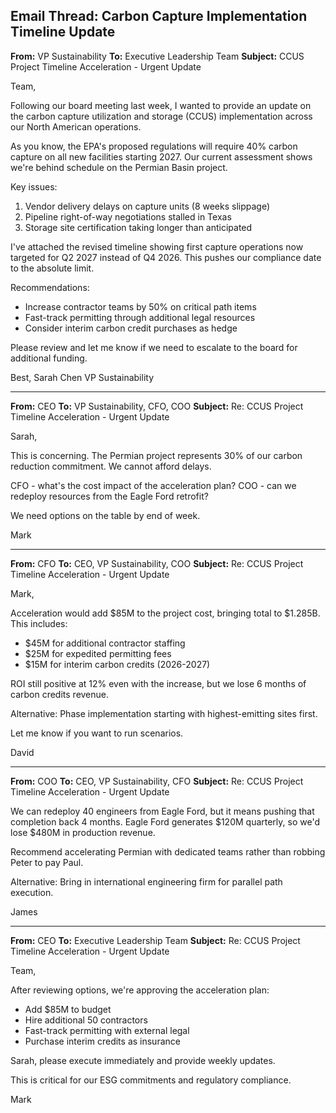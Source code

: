 ## Email Thread: Carbon Capture Implementation Timeline Update

**From:** VP Sustainability
**To:** Executive Leadership Team
**Subject:** CCUS Project Timeline Acceleration - Urgent Update

Team,

Following our board meeting last week, I wanted to provide an update on the carbon capture utilization and storage (CCUS) implementation across our North American operations.

As you know, the EPA's proposed regulations will require 40% carbon capture on all new facilities starting 2027. Our current assessment shows we're behind schedule on the Permian Basin project.

Key issues:
1. Vendor delivery delays on capture units (8 weeks slippage)
2. Pipeline right-of-way negotiations stalled in Texas
3. Storage site certification taking longer than anticipated

I've attached the revised timeline showing first capture operations now targeted for Q2 2027 instead of Q4 2026. This pushes our compliance date to the absolute limit.

Recommendations:
- Increase contractor teams by 50% on critical path items
- Fast-track permitting through additional legal resources
- Consider interim carbon credit purchases as hedge

Please review and let me know if we need to escalate to the board for additional funding.

Best,
Sarah Chen
VP Sustainability

---

**From:** CEO
**To:** VP Sustainability, CFO, COO
**Subject:** Re: CCUS Project Timeline Acceleration - Urgent Update

Sarah,

This is concerning. The Permian project represents 30% of our carbon reduction commitment. We cannot afford delays.

CFO - what's the cost impact of the acceleration plan?
COO - can we redeploy resources from the Eagle Ford retrofit?

We need options on the table by end of week.

Mark

---

**From:** CFO
**To:** CEO, VP Sustainability, COO
**Subject:** Re: CCUS Project Timeline Acceleration - Urgent Update

Mark,

Acceleration would add $85M to the project cost, bringing total to $1.285B. This includes:
- $45M for additional contractor staffing
- $25M for expedited permitting fees
- $15M for interim carbon credits (2026-2027)

ROI still positive at 12% even with the increase, but we lose 6 months of carbon credits revenue.

Alternative: Phase implementation starting with highest-emitting sites first.

Let me know if you want to run scenarios.

David

---

**From:** COO
**To:** CEO, VP Sustainability, CFO
**Subject:** Re: CCUS Project Timeline Acceleration - Urgent Update

We can redeploy 40 engineers from Eagle Ford, but it means pushing that completion back 4 months. Eagle Ford generates $120M quarterly, so we'd lose $480M in production revenue.

Recommend accelerating Permian with dedicated teams rather than robbing Peter to pay Paul.

Alternative: Bring in international engineering firm for parallel path execution.

James

---

**From:** CEO
**To:** Executive Leadership Team
**Subject:** Re: CCUS Project Timeline Acceleration - Urgent Update

Team,

After reviewing options, we're approving the acceleration plan:
- Add $85M to budget
- Hire additional 50 contractors
- Fast-track permitting with external legal
- Purchase interim credits as insurance

Sarah, please execute immediately and provide weekly updates.

This is critical for our ESG commitments and regulatory compliance.

Mark
